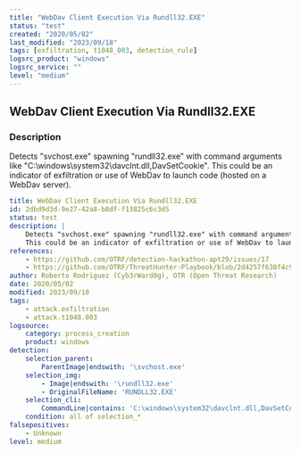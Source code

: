 ```yaml
---
title: "WebDav Client Execution Via Rundll32.EXE"
status: "test"
created: "2020/05/02"
last_modified: "2023/09/18"
tags: [exfiltration, t1048_003, detection_rule]
logsrc_product: "windows"
logsrc_service: ""
level: "medium"
---
```


## WebDav Client Execution Via Rundll32.EXE

### Description

Detects "svchost.exe" spawning "rundll32.exe" with command arguments like "C:\windows\system32\davclnt.dll,DavSetCookie".
This could be an indicator of exfiltration or use of WebDav to launch code (hosted on a WebDav server).


```yml
title: WebDav Client Execution Via Rundll32.EXE
id: 2dbd9d3d-9e27-42a8-b8df-f13825c6c3d5
status: test
description: |
    Detects "svchost.exe" spawning "rundll32.exe" with command arguments like "C:\windows\system32\davclnt.dll,DavSetCookie".
    This could be an indicator of exfiltration or use of WebDav to launch code (hosted on a WebDav server).
references:
    - https://github.com/OTRF/detection-hackathon-apt29/issues/17
    - https://github.com/OTRF/ThreatHunter-Playbook/blob/2d4257f630f4c9770f78d0c1df059f891ffc3fec/docs/evals/apt29/detections/7.B.4_C10730EA-6345-4934-AA0F-B0EFCA0C4BA6.md
author: Roberto Rodriguez (Cyb3rWard0g), OTR (Open Threat Research)
date: 2020/05/02
modified: 2023/09/18
tags:
    - attack.exfiltration
    - attack.t1048.003
logsource:
    category: process_creation
    product: windows
detection:
    selection_parent:
        ParentImage|endswith: '\svchost.exe'
    selection_img:
        - Image|endswith: '\rundll32.exe'
        - OriginalFileName: 'RUNDLL32.EXE'
    selection_cli:
        CommandLine|contains: 'C:\windows\system32\davclnt.dll,DavSetCookie'
    condition: all of selection_*
falsepositives:
    - Unknown
level: medium

```
